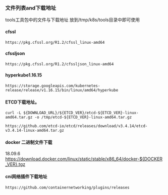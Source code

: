 ### 文件列表and下载地址
tools工具包中的文件与下载地址
放到/tmp/k8s/tools目录中即可使用
#### cfssl
    https://pkg.cfssl.org/R1.2/cfssl_linux-amd64

#### cfssljson
    https://pkg.cfssl.org/R1.2/cfssljson_linux-amd64

#### hyperkube1.16.15
    https://storage.googleapis.com/kubernetes-release/release/v1.16.15/bin/linux/amd64/hyperkube

#### ETCD下载地址。
    curl -L ${DOWNLOAD_URL}/${ETCD_VER}/etcd-${ETCD_VER}-linux-amd64.tar.gz -o /tmp/etcd-${ETCD_VER}-linux-amd64.tar.gz

    https://github.com/etcd-io/etcd/releases/download/v3.4.14/etcd-v3.4.14-linux-amd64.tar.gz

#### docker 二进制文件下载
18.09.6
    https://download.docker.com/linux/static/stable/x86_64/docker-${DOCKER_VER}.tgz

#### cni网络插件下载地址

    https://github.com/containernetworking/plugins/releases